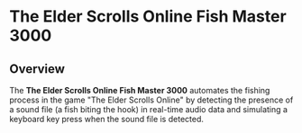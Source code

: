 # The Elder Scrolls Online Fish Master 3000

## Overview

The **The Elder Scrolls Online Fish Master 3000** automates the fishing process in the game "The Elder Scrolls Online" by detecting the presence of a sound file (a fish biting the hook) in real-time audio data and simulating a keyboard key press when the sound file is detected.

